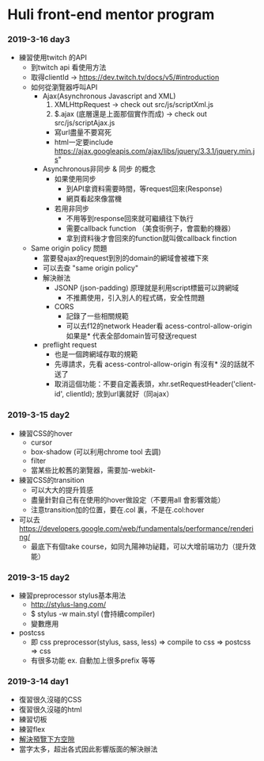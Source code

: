 # Huli front-end mentor program



### 2019-3-16 day3

- 練習使用twitch 的API
  - 到twitch api 看使用方法
  - 取得clientId -> https://dev.twitch.tv/docs/v5/#introduction
  - 如何從瀏覽器呼叫API
    - Ajax(Asynchronous Javascript and XML)
      1. XMLHttpRequest  -> check out src/js/scriptXml.js
      2. $.ajax (底層還是上面那個實作而成) -> check out src/js/scriptAjax.js
        - 寫url盡量不要寫死
        - html一定要include https://ajax.googleapis.com/ajax/libs/jquery/3.3.1/jquery.min.js"
    - Asynchronous非同步 & 同步 的概念
      - 如果使用同步
        - 到API拿資料需要時間，等request回來(Response)
        - 網頁看起來像當機
      - 若用非同步
        - 不用等到response回來就可繼續往下執行
        - 需要callback function （美食街例子，會震動的機器）
        - 拿到資料後才會回來的function就叫做callback finction
  - Same origin policy 問題
    - 當要發ajax的request到別的domain的網域會被襠下來
    - 可以去查 "same origin policy"
    - 解決辦法
      - JSONP (json-padding) 原理就是利用script標籤可以跨網域
        - 不推薦使用，引入別人的程式碼，安全性問題
      - CORS
        - 記錄了一些相關規範
        - 可以去f12的network Header看 acess-control-allow-origin 如果是* 代表全部domain皆可發送request
    - preflight request
      - 也是一個跨網域存取的規範
      - 先導請求，先看 acess-control-allow-origin 有沒有* 沒的話就不送了
      - 取消這個功能：不要自定義表頭，xhr.setRequestHeader('client-id', clientId); 放到url裏就好（同ajax）



### 2019-3-15 day2

- 練習CSS的hover
  - cursor
  - box-shadow (可以利用chrome tool 去調)
  - filter
  - 當某些比較舊的瀏覽器，需要加-webkit-
- 練習CSS的transition
  - 可以大大的提升質感
  - 盡量針對自己有在使用的hover做設定（不要用all 會影響效能）
  - 注意transition加的位置，要在.col 裏，不是在.col:hover
- 可以去 https://developers.google.com/web/fundamentals/performance/rendering/ 
  - 最底下有個take course，如同九陽神功祕籍，可以大增前端功力（提升效能）

### 2019-3-15 day2

- 練習preprocessor stylus基本用法
  - http://stylus-lang.com/
  - $ stylus -w main.styl (會持續compiler)
  - 變數應用
- postcss
  - 即 css preprocessor(stylus, sass, less) => compile to css => postcss => css
  - 有很多功能 ex. 自動加上很多prefix 等等


### 2019-3-14 day1

- 復習很久沒碰的CSS
- 復習很久沒碰的html
- 練習切板
- 練習flex
- [解決預覽下方空隙](https://www.cnblogs.com/JoannaQ/archive/2013/03/16/2962443.html)
- 當字太多，超出各式因此影響版面的解決辦法
  



